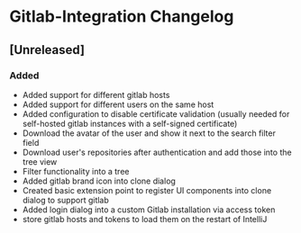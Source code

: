 <!-- Keep a Changelog guide -> https://keepachangelog.com -->

# Gitlab-Integration Changelog

## [Unreleased]

### Added

- Added support for different gitlab hosts
- Added support for different users on the same host
- Added configuration to disable certificate validation (usually needed for self-hosted gitlab instances with a self-signed certificate)
- Download the avatar of the user and show it next to the search filter field
- Download user's repositories after authentication and add those into the tree view
- Filter functionality into a tree
- Added gitlab brand icon into clone dialog
- Created basic extension point to register UI components into clone dialog to support gitlab
- Added login dialog into a custom Gitlab installation via access token
- store gitlab hosts and tokens to load them on the restart of IntelliJ
